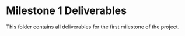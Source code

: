 # Milestone 1 Deliverables

This folder contains all deliverables for the first milestone of the project.
